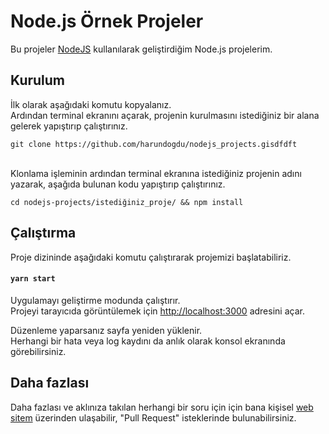# Node.js Örnek Projeler

Bu projeler [NodeJS](https://nodejs.org/en/) kullanılarak geliştirdiğim Node.js projelerim.

## Kurulum

İlk olarak aşağıdaki komutu kopyalanız. 
<br />
Ardından terminal ekranını açarak, projenin kurulmasını istediğiniz bir alana gelerek yapıştırıp çalıştırınız.

```
git clone https://github.com/harundogdu/nodejs_projects.gisdfdft
```
<br />
Klonlama işleminin ardından terminal ekranına istediğiniz projenin adını yazarak, aşağıda bulunan kodu yapıştırıp çalıştırınız.

```
cd nodejs-projects/istediğiniz_proje/ && npm install 
```

## Çalıştırma

Proje dizininde aşağıdaki komutu çalıştırarak projemizi başlatabiliriz.

#### `yarn start`

Uygulamayı geliştirme modunda çalıştırır.\
Projeyi tarayıcıda görüntülemek için [http://localhost:3000](http://localhost:3000) adresini açar.

Düzenleme yaparsanız sayfa yeniden yüklenir.\
Herhangi bir hata veya log kaydını da anlık olarak konsol ekranında görebilirsiniz.

## Daha fazlası

Daha fazlası ve aklınıza takılan herhangi bir soru için için bana kişisel [web sitem](https://harundogdu.com/) üzerinden ulaşabilir, "Pull Request" isteklerinde bulunabilirsiniz.



